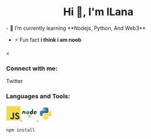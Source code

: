 <h1 align="center">Hi 👋, I'm lLana</h1>
- 🌱 I’m currently learning **Nodejs, Python, And Web3**

- ⚡ Fun fact **i think i am noob**

<<h3 align="left">Connect with me:</h3>
<p align="left">
  <a href="https://x.com/triski_m" style="text-decoration: none; color: inherit;">Twitter</a>
</p>


<h3 align="left">Languages and Tools:</h3>
<p align="left"> <a href="https://developer.mozilla.org/en-US/docs/Web/JavaScript" target="_blank" rel="noreferrer"> <img src="https://raw.githubusercontent.com/devicons/devicon/master/icons/javascript/javascript-original.svg" alt="javascript" width="40" height="40"/> </a> <a href="https://nodejs.org" target="_blank" rel="noreferrer"> <img src="https://raw.githubusercontent.com/devicons/devicon/master/icons/nodejs/nodejs-original-wordmark.svg" alt="nodejs" width="40" height="40"/> </a> <a href="https://www.python.org" target="_blank" rel="noreferrer"> <img src="https://raw.githubusercontent.com/devicons/devicon/master/icons/python/python-original.svg" alt="python" width="40" height="40"/> </a> </p>


```shell
npm install
